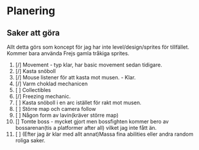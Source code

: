 # Planering

## Saker att göra

Allt detta görs som koncept för jag har inte level/design/sprites för tillfället.
Kommer bara använda Frejs gamla tråkiga sprites. 

1. [/] Movement - typ klar, har basic movement sedan tidigare.
2. [/] Kasta snöboll
3. [/] Mouse listener för att kasta mot musen. - Klar.
4. [/] Varm choklad mechanicen
5. [ ] Collectibles
6. [/] Freezing mechanic.
7. [ ] Kasta snöboll i en arc istället för rakt mot musen.
8. [ ] Större map och camera follow
9. [ ] Någon form av lavin(kräver större map)
10. [\] Tomte boss - mycket gjort men bossfighten kommer bero av bossarenan(tis a platformer after all) vilket jag inte fått än.
11. [ ] (Efter jag är klar med allt annat)Massa fina abilities eller andra random roliga saker.
